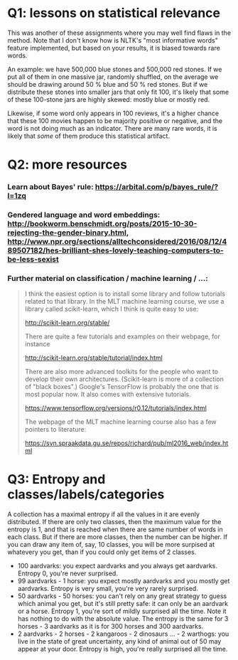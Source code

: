 # Q1: lessons on statistical relevance

This was another of these assignments where you may well find flaws in the method. Note that I don't know how is NLTK's "most informative words" feature implemented, but based on your results, it is biased towards rare words.

An example: we have 500,000 blue stones and 500,000 red stones. If we put all of them in one massive jar, randomly shuffled, on the average we should be drawing around 50 % blue and 50 % red stones. But if we distribute these stones into smaller jars that only fit 100, it's likely that some of these 100-stone jars are highly skewed: mostly blue or mostly red.

Likewise, if some word only appears in 100 reviews, it's a higher chance that these 100 movies happen to be majority positive or negative, and the word is not doing much as an indicator. There are many rare words, it is likely that *some* of them produce this statistical artifact.

# Q2: more resources

### Learn about Bayes' rule: https://arbital.com/p/bayes_rule/?l=1zq

### Gendered language and word embeddings: http://bookworm.benschmidt.org/posts/2015-10-30-rejecting-the-gender-binary.html, http://www.npr.org/sections/alltechconsidered/2016/08/12/489507182/hes-brilliant-shes-lovely-teaching-computers-to-be-less-sexist

### Further material on classification / machine learning / ...:

> I think the easiest option is to install some library and follow tutorials related to that library. In the MLT machine learning course, we use a library called scikit-learn, which I think is quite easy to use:
> 
> http://scikit-learn.org/stable/
> 
> There are quite a few tutorials and examples on their webpage, for instance
> 
> http://scikit-learn.org/stable/tutorial/index.html
> 
> There are also more advanced toolkits for the people who want to develop their own architectures. (Scikit-learn is more of a collection of "black boxes".) Google's TensorFlow is probably the one that is most popular now. It also comes with extensive tutorials.
> 
> https://www.tensorflow.org/versions/r0.12/tutorials/index.html
> 
> The webpage of the MLT machine learning course also has a few pointers to literature:
> 
> https://svn.spraakdata.gu.se/repos/richard/pub/ml2016_web/index.html


# Q3: Entropy and classes/labels/categories

A collection has a maximal entropy if all the values in it are evenly distributed. If there are only two classes, then the maximum value for the entropy is 1, and that is reached when there are same number of words in each class. But if there are more classes, then the number can be higher. If you can draw any item of, say, 10 classes, you will be more surpised at whatevery you get, than if you could only get items of 2 classes.


* 100 aardvarks: you expect aardvarks and you always get aardvarks. Entropy 0, you're never surprised.
* 99 aardvarks - 1 horse: you expect mostly aardvarks and you mostly get aardvarks. Entropy is very small, you're very rarely surprised.
* 50 aardvarks - 50 horses: you can't rely on any great strategy to guess which animal you get, but it's still pretty safe: it can only be an aardvark or a horse. Entropy 1, you're sort of mildly surprised all the time. Note it has nothing to do with the absolute value. The entropy is the same for 3 horses - 3 aardvarks as it is for 300 horses and 300 aardvarks.
* 2 aardvarks - 2 horses - 2 kangaroos - 2 dinosaurs ... - 2 warthogs: you live in the state of great uncertainty, any kind of animal out of 50 may appear at your door. Entropy is high, you're really surprised all the time.



